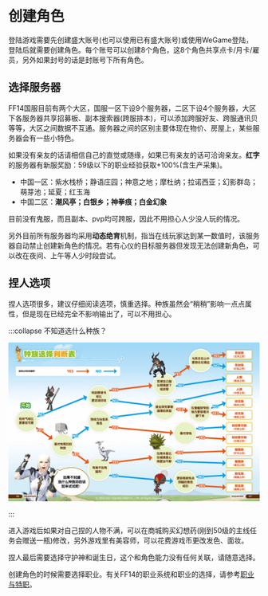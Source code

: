 # 创建角色

登陆游戏需要先创建盛大账号(也可以使用已有盛大账号)或使用WeGame登陆，登陆后就需要创建角色。每个账号可以创建8个角色，这8个角色共享点卡/月卡/雇员，另外如果封号的话是封账号下所有角色。

## 选择服务器

FF14国服目前有两个大区，国服一区下设9个服务器，二区下设4个服务器，大区下各服务器共享招募板、副本搜索器(跨服排本)，可以添加跨服好友、跨服通讯贝等等，大区之间数据不互通。服务器之间的区别主要体现在物价、房屋上，某些服务器会有一些小特色。

如果没有亲友的话请相信自己的直觉或随缘，如果已有亲友的话可洽询亲友。**红字**的服务器有新服奖励：59级以下的职业经验获取+100%(含生产采集)。

* 中国一区：紫水栈桥；静语庄园；神意之地；摩杜纳；拉诺西亚；幻影群岛；萌芽池；延夏；红玉海
* 中国二区：**潮风亭；白银乡；神拳痕；白金幻象**

目前没有鬼服，而且副本、pvp均可跨服，因此不用担心人少没人玩的情况。

另外目前所有服务器均采用**动态绝育**机制，指当在线玩家达到某一数值时，该服务器自动禁止创建新角色的情况。若有心仪的目标服务器但发现无法创建新角色，可以改在夜间、上午等人少时段尝试。

## 捏人选项

捏人选项很多，建议仔细阅读选项，慎重选择。种族虽然会“稍稍”影响一点点属性，但是现在已经完全不影响输出了，可以不用担心。

:::collapse 不知道选什么种族？

![种族选择判断表](./char.assets/-7s28Q5-b8n3Z10T3cS1kw-101.jpeg)

:::

进入游戏后如果对自己捏的人物不满，可以在商城购买幻想药(刚到50级的主线任务会赠送一瓶)修改，另外游戏里有美容师，可以花费游戏币更改发色、面妆。

捏人最后需要选择守护神和诞生日，这个和角色能力没有任何关联，请随意选择。

创建角色的时候需要选择职业。有关FF14的职业系统和职业的选择，请参考[职业与特职](./job.md)。
